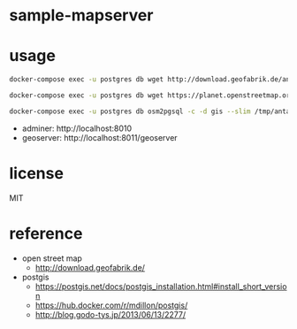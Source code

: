 # sample-mapserver

# usage

```bash
docker-compose exec -u postgres db wget http://download.geofabrik.de/antarctica-latest.osm.pbf -P /tmp
```

```bash
docker-compose exec -u postgres db wget https://planet.openstreetmap.org/pbf/planet-latest.osm.pbf -P /tmp
```

```bash
docker-compose exec -u postgres db osm2pgsql -c -d gis --slim /tmp/antarctica-latest.osm.pbf
```

- adminer: http://localhost:8010
- geoserver: http://localhost:8011/geoserver

# license

MIT

# reference

- open street map
  - http://download.geofabrik.de/
- postgis
  - https://postgis.net/docs/postgis_installation.html#install_short_version
  - https://hub.docker.com/r/mdillon/postgis/
  - http://blog.godo-tys.jp/2013/06/13/2277/
